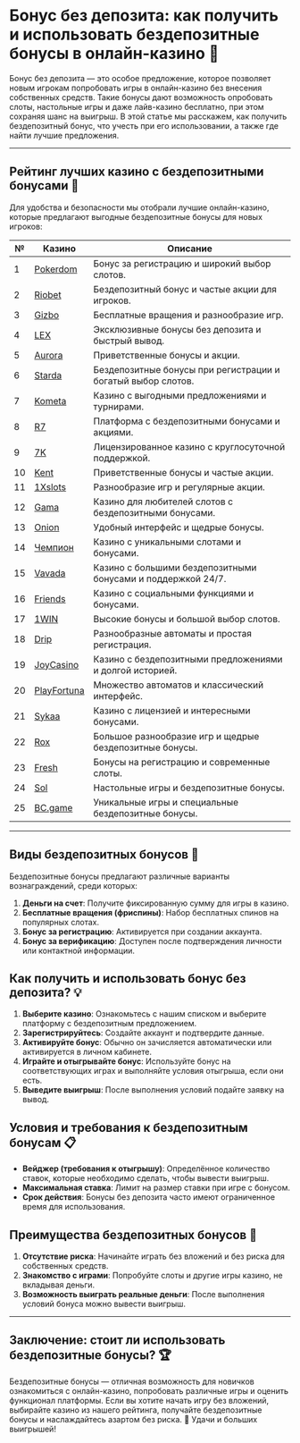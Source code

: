 # Бонус без депозита: как получить и использовать бездепозитные бонусы в онлайн-казино 🎁

Бонус без депозита — это особое предложение, которое позволяет новым игрокам попробовать игры в онлайн-казино без внесения собственных средств. Такие бонусы дают возможность опробовать слоты, настольные игры и даже лайв-казино бесплатно, при этом сохраняя шанс на выигрыш. В этой статье мы расскажем, как получить бездепозитный бонус, что учесть при его использовании, а также где найти лучшие предложения.

---

## Рейтинг лучших казино с бездепозитными бонусами 🎰

Для удобства и безопасности мы отобрали лучшие онлайн-казино, которые предлагают выгодные бездепозитные бонусы для новых игроков:

| №  | Казино      | Описание                                                   |
|----|-------------|------------------------------------------------------------|
| 1  | [Pokerdom](https://brandplay.link/4k77v2yx) | Бонус за регистрацию и широкий выбор слотов. |
| 2  | [Riobet](https://brandplay.link/7xBLTPyj) | Бездепозитный бонус и частые акции для игроков. |
| 3  | [Gizbo](https://brandplay.link/bprXw4YV) | Бесплатные вращения и разнообразие игр. |
| 4  | [LEX](https://brandplay.link/zW4hdDFV) | Эксклюзивные бонусы без депозита и быстрый вывод. |
| 5  | [Aurora](https://10trafic-stat2.com/click/668546556bcc6313411604bd/6766/13032/subaccount) | Приветственные бонусы и акции. |
| 6  | [Starda](https://brandplay.link/fB7xwRFL) | Бездепозитные бонусы при регистрации и богатый выбор слотов. |
| 7  | [Kometa](https://brandplay.link/8ZymQJV8) | Казино с выгодными предложениями и турнирами. |
| 8  | [R7](https://brandplay.link/bMd3Yjsw) | Платформа с бездепозитными бонусами и акциями. |
| 9  | [7K](https://brandplay.link/BvQyFShp) | Лицензированное казино с круглосуточной поддержкой. |
| 10 | [Kent](https://brandplay.link/Fv2WP3js) | Приветственные бонусы и частые акции. |
| 11 | [1Xslots](https://brandplay.link/hSB1khtr) | Разнообразие игр и регулярные акции. |
| 12 | [Gama](https://brandplay.link/j6NMKsDz) | Казино для любителей слотов с бездепозитными бонусами. |
| 13 | [Onion](https://brandplay.link/zBGRVpQ9) | Удобный интерфейс и щедрые бонусы. |
| 14 | [Чемпион](https://temon-gter.cfd/go/lRq?p80412p304504pcc44t17455) | Казино с уникальными слотами и бонусами. |
| 15 | [Vavada](https://vavadapartner.pro/?promo=ea5c9275-6854-4505-94fc-95ab18221945-linkb2) | Казино с большими бездепозитными бонусами и поддержкой 24/7. |
| 16 | [Friends](https://gofriends.vc/linkb2) | Казино с социальными функциями и бонусами. |
| 17 | [1WIN](https://brandplay.link/smXVpBbG) | Высокие бонусы и большой выбор слотов. |
| 18 | [Drip](https://drp-ircp01.com/c07e6a3db) | Разнообразные автоматы и простая регистрация. |
| 19 | [JoyCasino](https://rpc30.call2me.pro/?/ru/registration?apkpop=0&partner=p24970p3291217pc98f) | Казино с бездепозитными предложениями и долгой историей. |
| 20 | [PlayFortuna](https://fortunapromo.net/alt/playfortuna/registration?0dc4a9362a71feb7e3f165fb8e766f70) | Множество автоматов и классический интерфейс. |
| 21 | [Sykaa](https://s-two-way.com/?source=linkb2&pid=30697) | Казино с лицензией и интересными бонусами. |
| 22 | [Rox](https://rox-pvwfpjgcxe.com/cb1ee18a5) | Большое разнообразие игр и щедрые бездепозитные бонусы. |
| 23 | [Fresh](https://fresh-eumwkxwao.com/c3f7b485d) | Бонусы на регистрацию и современные слоты. |
| 24 | [Sol](https://sol-mmtdzfbaco.com/cb2415bca) | Настольные игры и бездепозитные бонусы. |
| 25 | [BC.game](https://partnerbcgame.com/dcc53d441) | Уникальные игры и специальные бездепозитные бонусы. |

---

## Виды бездепозитных бонусов 🎁

Бездепозитные бонусы предлагают различные варианты вознаграждений, среди которых:

1. **Деньги на счет**: Получите фиксированную сумму для игры в казино.
2. **Бесплатные вращения (фриспины)**: Набор бесплатных спинов на популярных слотах.
3. **Бонус за регистрацию**: Активируется при создании аккаунта.
4. **Бонус за верификацию**: Доступен после подтверждения личности или контактной информации.

## Как получить и использовать бонус без депозита? 💡

1. **Выберите казино**: Ознакомьтесь с нашим списком и выберите платформу с бездепозитным предложением.
2. **Зарегистрируйтесь**: Создайте аккаунт и подтвердите данные.
3. **Активируйте бонус**: Обычно он зачисляется автоматически или активируется в личном кабинете.
4. **Играйте и отыгрывайте бонус**: Используйте бонус на соответствующих играх и выполняйте условия отыгрыша, если они есть.
5. **Выведите выигрыш**: После выполнения условий подайте заявку на вывод.

## Условия и требования к бездепозитным бонусам 📋

- **Вейджер (требования к отыгрышу)**: Определённое количество ставок, которые необходимо сделать, чтобы вывести выигрыш.
- **Максимальная ставка**: Лимит на размер ставки при игре с бонусом.
- **Срок действия**: Бонусы без депозита часто имеют ограниченное время для использования.

## Преимущества бездепозитных бонусов 💸

1. **Отсутствие риска**: Начинайте играть без вложений и без риска для собственных средств.
2. **Знакомство с играми**: Попробуйте слоты и другие игры казино, не вкладывая деньги.
3. **Возможность выиграть реальные деньги**: После выполнения условий бонуса можно вывести выигрыш.

---

## Заключение: стоит ли использовать бездепозитные бонусы? 🏆

Бездепозитные бонусы — отличная возможность для новичков ознакомиться с онлайн-казино, попробовать различные игры и оценить функционал платформы. Если вы хотите начать игру без вложений, выбирайте казино из нашего рейтинга, получайте бездепозитные бонусы и наслаждайтесь азартом без риска. 🎉 Удачи и больших выигрышей!

